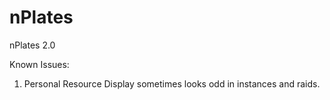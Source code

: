 # nPlates
nPlates 2.0

Known Issues:

1) Personal Resource Display sometimes looks odd in instances and raids.
